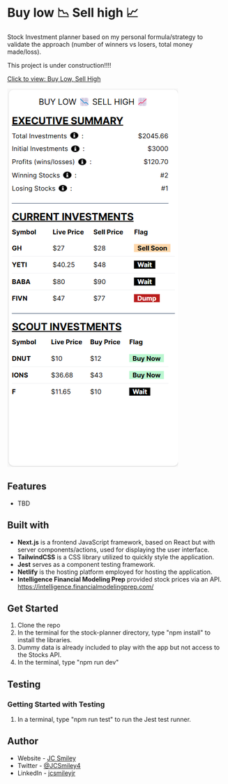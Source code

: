 # Buy low 📉 Sell high 📈

Stock Investment planner based on my personal formula/strategy to validate the approach (number of winners vs losers, total money made/loss).

This project is under construction!!!!


[Click to view: Buy Low, Sell High](https://smileyinvestmentplanner.netlify.app/)

![Dashboard UI](./src/app/images/mvp-1.png)

## Features
- TBD

## Built with
- **Next.js** is a frontend JavaScript framework, based on React but with server components/actions, used for displaying the user interface. 
- **TailwindCSS** is a CSS library utilized to quickly style the application. 
- **Jest** serves as a component testing framework. 
- **Netlify** is the hosting platform employed for hosting the application.
- **Intelligence Financial Modeling Prep** provided stock prices via an API. https://intelligence.financialmodelingprep.com/

## Get Started
1. Clone the repo
2. In the terminal for the stock-planner directory, type "npm install" to install the libraries.
3. Dummy data is already included to play with the app but  not access to the Stocks API.
4. In the terminal, type "npm run dev"

## Testing
### Getting Started with Testing
1. In a terminal, type "npm run test" to run the Jest test runner.  

## Author
- Website - [JC Smiley](https://www.jcsmileyjr.com)
- Twitter - [@JCSmiley4](https://twitter.com/JCSmiley4)
- LinkedIn - [jcsmileyjr](https://www.linkedin.com/in/jcsmileyjr/)
